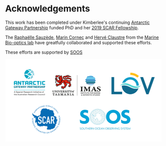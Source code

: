 # Acknowledgements

This work has been completed under Kimberlee's continuing [Antarctic Gateway Partnership](https://www.imas.utas.edu.au/antarctic-gateway-partnership) funded PhD and her [2019 SCAR Fellowship](https://www.scar.org/awards/fellowships/overview/).

The [Raphaëlle Sauzède](https://www.researchgate.net/profile/Raphaelle_Sauzede), [Marin Cornec](https://www.researchgate.net/profile/Marin_Cornec) and [Hervé Claustre](https://www.researchgate.net/profile/Herve_Claustre) from the [Marine Bio-optics lab](http://omtab.obs-vlfr.fr/index.htm) have greatfully collaborated and supported these efforts.

These efforts are supported by [SOOS](http://www.soos.aq/)

![Logos](./Ack.png)
